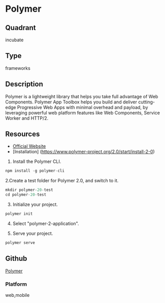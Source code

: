# Polymer

## Quadrant
incubate

## Type
frameworks

## Description
Polymer is a lightweight library that helps you take full advantage of Web Components.
Polymer App Toolbox helps you build and deliver cutting-edge Progressive Web Apps with 
minimal overhead and payload, by leveraging powerful web platform features like Web Components, 
Service Worker and HTTP/2.

## Resources
* [Official Website](https://www.polymer-project.org/)
* [Installation] (https://www.polymer-project.org/2.0/start/install-2-0)

1. Install the Polymer CLI.
``` js
npm install -g polymer-cli
```

2.Create a test folder for Polymer 2.0, and switch to it.
``` js
mkdir polymer-20-test
cd polymer-20-test
```

3. Initialize your project.
``` js
polymer init
```

4. Select "polymer-2-application".

5. Serve your project.
``` js
polymer serve
```

## Github
[Polymer](https://github.com/Polymer/polymer)

### Platform
web,mobile